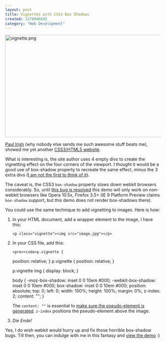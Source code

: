 ```yaml
--- 
layout: post
title: Vignettes with CSS3 Box Shadows
created: 1278946695
category: "Web Development"
---
```

<a href="http://nimbupani.com/demo/css3vignettes/"><img src="http://nimbupani.com/files/vignette.png" alt="vignette.png" border="0" width="604" height="331"> </a>

<p><a href="http://paulirish.com">Paul Irish</a> (why nobody else sends me such awesome stuff beats me), showed me yet another <a href="http://chris-armstrong.com/">CSS3/HTML5 website</a>.</p> 

<p>What is interesting is, the site author uses 4 empty divs to create the vignetting effect on the four corners of the viewport. I thought it would be a good use of box-shadow property to recreate the same effect, minus the 3 extra divs (<a href="http://sickdesigner.com/index.php/2010/html-css/css3-vignette-a-wicked-cool-technique/#comment-231">I am not the first to think of it</a>).</p>

<p>The caveat is, the CSS3 <code>box-shadow</code> property slows down webkit browsers considerably. So, until <a href="https://bugs.webkit.org/show_bug.cgi?id=22102">this bug is resolved</a> this demo will only work on non-webkit browsers like Opera 10.5x, Firefox 3.5+ (IE 9 Platform Preview claims <code>box-shadow</code> support, but this demo does not render box-shadows there).</p> 

<p>You could use the same technique to add vignetting to images. Here is how: </p>

<ol>
	<li><p>In your HTML document, add a wrapper element to the image, I have this: </p>
		<pre><code>&lt;p class=&quot;vignette&quot;&gt;&lt;img src=&quot;image.jpg&quot;&gt;&lt;/p&gt;</code></pre>
	</li>
	<li><p>In your CSS file, add this:</p>

	<pre><code>p.vignette {
  position: relative;
}
p.vignette {
  position: relative;
}

p.vignette img {
  display: block;
}

body {
  -moz-box-shadow: inset 0 0 10em #000;
  -webkit-box-shadow: inset 0 0 10em #000;
  box-shadow: inset 0 0 10em #000;
  position: absolute;
  top: 0;
  left: 0;
  width: 100%;
  height: 100%;
  margin: 0%;
  z-index: 2;
  content: "";
}
</code></pre>
<p>The <code>content: ""</code> is essential to <a href="http://www.w3.org/TR/CSS2/generate.html#content">make sure the pseudo-element is generated</a>. <code>z-index</code> positions the pseudo-element above the image.</p> 
</li>
<li>
	<em>Die Ende!</em>
</li>
</ol>
<p>Yes, I do wish webkit would hurry up and fix those horrible box-shadow bugs. Till then, you can indulge with me in this fantasy and <a href="http://nimbupani.com/demo/css3vignettes/">view the demo</a> :) </p>

